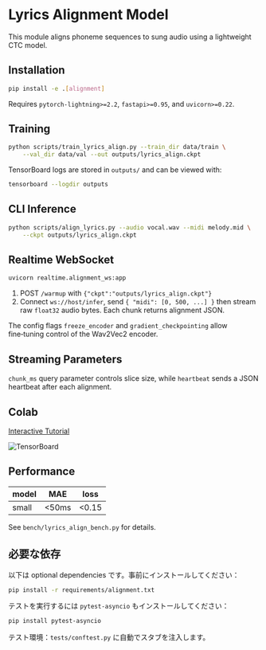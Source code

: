 # Lyrics Alignment Model

This module aligns phoneme sequences to sung audio using a lightweight CTC model.

## Installation

```bash
pip install -e .[alignment]
```

Requires `pytorch-lightning>=2.2`, `fastapi>=0.95`, and `uvicorn>=0.22`.

## Training

```bash
python scripts/train_lyrics_align.py --train_dir data/train \
    --val_dir data/val --out outputs/lyrics_align.ckpt
```
TensorBoard logs are stored in `outputs/` and can be viewed with:

```bash
tensorboard --logdir outputs
```

## CLI Inference

```bash
python scripts/align_lyrics.py --audio vocal.wav --midi melody.mid \
    --ckpt outputs/lyrics_align.ckpt
```

## Realtime WebSocket

```bash
uvicorn realtime.alignment_ws:app
```

1. POST `/warmup` with `{"ckpt":"outputs/lyrics_align.ckpt"}`
2. Connect `ws://host/infer`, send `{ "midi": [0, 500, ...] }` then stream raw
   `float32` audio bytes. Each chunk returns alignment JSON.

The config flags `freeze_encoder` and `gradient_checkpointing` allow
fine‑tuning control of the Wav2Vec2 encoder.

## Streaming Parameters

`chunk_ms` query parameter controls slice size, while `heartbeat` sends a JSON
heartbeat after each alignment.

## Colab

[Interactive Tutorial](https://colab.research.google.com/)

![TensorBoard](./tensorboard.png)

## Performance

| model | MAE | loss |
|-------|-----|------|
| small | <50ms | <0.15 |

See `bench/lyrics_align_bench.py` for details.

## 必要な依存

以下は optional dependencies です。事前にインストールしてください：

```bash
pip install -r requirements/alignment.txt
```

テストを実行するには `pytest-asyncio` もインストールしてください：

```bash
pip install pytest-asyncio
```
テスト環境：`tests/conftest.py` に自動でスタブを注入します。
